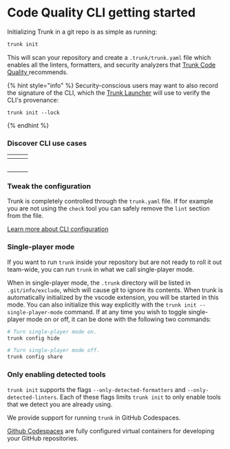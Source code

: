 # Code Quality CLI getting started

Initializing Trunk in a git repo is as simple as running:

```bash
trunk init
```

This will scan your repository and create a `.trunk/trunk.yaml` file which enables all the linters, formatters, and security analyzers that [Trunk C](../../../code-quality/code-quality.md)[ode Quality ](../../../code-quality/code-quality.md)recommends.

{% hint style="info" %}
Security-conscious users may want to also record the signature of the CLI, which the [Trunk Launcher](../install.md#the-trunk-launcher) will use to verify the CLI's provenance:

```
trunk init --lock
```
{% endhint %}

### Discover CLI use cases

<table data-view="cards"><thead><tr><th data-hidden></th><th data-hidden></th><th data-hidden></th></tr></thead><tbody><tr><td></td><td></td><td></td></tr><tr><td></td><td></td><td></td></tr><tr><td></td><td></td><td></td></tr><tr><td></td><td></td><td></td></tr><tr><td></td><td></td><td></td></tr></tbody></table>

### Tweak the configuration

Trunk is completely controlled through the `trunk.yaml` file. If for example you are not using the `check` tool you can safely remove the `lint` section from the file.

[Learn more about CLI configuration](../configuration/)

### Single-player mode

If you want to run `trunk` inside your repository but are not ready to roll it out team-wide, you can run `trunk` in what we call single-player mode.

When in single-player mode, the `.trunk` directory will be listed in `.git/info/exclude`, which will cause git to ignore its contents. When trunk is automatically initialized by the vscode extension, you will be started in this mode. You can also initialize this way explicitly with the `trunk init --single-player-mode` command. If at any time you wish to toggle single-player mode on or off, it can be done with the following two commands:

```bash
# Turn single-player mode on.
trunk config hide
```

```bash
# Turn single-player mode off.
trunk config share
```

### Only enabling detected tools

`trunk init` supports the flags `--only-detected-formatters` and `--only-detected-linters`. Each of these flags limits `trunk init` to only enable tools that we detect you are already using.

We provide support for running `trunk` in GitHub Codespaces.

[Github Codespaces](https://github.com/features/codespaces) are fully configured virtual containers for developing your GitHub repositories.
